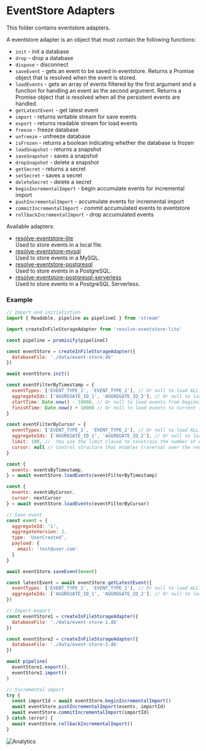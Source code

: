 # **EventStore Adapters**

This folder contains eventstore adapters.

A eventstore adapter is an object that must contain the following functions:

- `init` - init a database
- `drop` - drop a database
- `dispose` - disconnect
- `saveEvent` - gets an event to be saved in eventstore. Returns a Promise object that is resolved when the event is stored.
- `loadEvents` - gets an array of events filtered by the first argument and a function for handling an event as the second argument. Returns a Promise object that is resolved when all the persistent events are handled.
- `getLatestEvent` - get latest event
- `import` - returns writable stream for save events
- `export` - returns readable stream for load events
- `freeze` - freeze database
- `unfreeze` - unfreeze database
- `isFrozen` -  returns a boolean indicating whether the database is frozen 
- `loadSnapshot` - returns a snapshot
- `saveSnapshot` - saves a snapshot
- `dropSnapshot` - delete a snapshot
- `getSecret` - returns a secret
- `setSecret` - saves a secret
- `deleteSecret` - delete a secret
- `beginIncrementalImport` - begin accumulate events for incremental import
- `pushIncrementalImport` - accumulate events for incremental import 
- `commitIncrementalImport` - commit accumulated events to eventstore 
- `rollbackIncrementalImport` - drop accumulated events

Available adapters:

- [resolve-eventstore-lite](./resolve-eventstore-lite)  
   Used to store events in a local file.
- [resolve-eventstore-mysql](./resolve-eventstore-mysql)  
   Used to store events in a MySQL.
- [resolve-eventstore-postgresql](./resolve-eventstore-postgresql)  
  Used to store events in a PostgreSQL.
- [resolve-eventstore-postgresql-serverless](./resolve-eventstore-postgresql-serverless)  
   Used to store events in a PostgreSQL Serverless.  
   
### Example

```js
// Import and initializtion
import { Readable, pipeline as pipelineC } from 'stream'

import createInFileStorageAdapter from 'resolve-eventstore-lite'

const pipeline = promisify(pipelineC)

const eventStore = createInFileStorageAdapter({
  databaseFile: './data/event-store.db'
})

await eventStore.init()

const eventFilterByTimestamp = {
  eventTypes: ['EVENT_TYPE_1', 'EVENT_TYPE_2'], // Or null to load ALL event types
  aggregateIds: ['AGGREGATE_ID_1', 'AGGREGATE_ID_2'], // Or null to load ALL aggregate ids
  startTime: Date.now() - 10000, // Or null to load events from beginnig of time
  finishTime: Date.now() + 10000 // Or null to load events to current time
}

const eventFilterByCursor = {
  eventTypes: ['EVENT_TYPE_1', 'EVENT_TYPE_2'], // Or null to load ALL event types
  aggregateIds: ['AGGREGATE_ID_1', 'AGGREGATE_ID_2'], // Or null to load ALL aggregate ids
  limit: 100, //  You use the limit clause to constrain the number of events returned by the query.
  cursor: null // Control structure that enables traversal over the records in a database.
}

const {
  events: eventsByTimestamp,
} = await eventStore.loadEvents(eventFilterByTimestamp)

const {
  events: eventsByCursor,
  cursor: nextCursor
} = await eventStore.loadEvents(eventFilterByCursor)

// Save event
const event = {
  aggregateId: '1',
  aggregateVersion: 2,
  type: 'UserCreated',
  payload: {
    email: 'test@user.com'
  }
}

await eventStore.saveEvent(event)

const latestEvent = await eventStore.getLatestEvent({
  eventTypes: ['EVENT_TYPE_1', 'EVENT_TYPE_2'], // Or null to load ALL event types
  aggregateIds: ['AGGREGATE_ID_1', 'AGGREGATE_ID_2'], // Or null to load ALL aggregate ids
})

// Import-export
const eventStore1 = createInFileStorageAdapter({
  databaseFile: './data/event-store-1.db'
})

const eventStore2 = createInFileStorageAdapter({
  databaseFile: './data/event-store-2.db'
})

await pipeline(
  eventStore1.export(),
  eventStore2.import()
)

// Incremental import
try {
  const importId = await eventStore.beginIncrementalImport()
  await eventStore.pushIncrementalImport(events, importId)
  await eventStore.commitIncrementalImport(importId)
} catch (error) {
  await eventStore.rollbackIncrementalImport()
}
```

![Analytics](https://ga-beacon.appspot.com/UA-118635726-1/packages-resolve-eventstore-adapters-readme?pixel)
